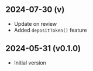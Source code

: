2024-07-30 (v)
-------------------

- Update on review
- Added `depositToken()` feature

2024-05-31 (v0.1.0)
-------------------

- Initial version